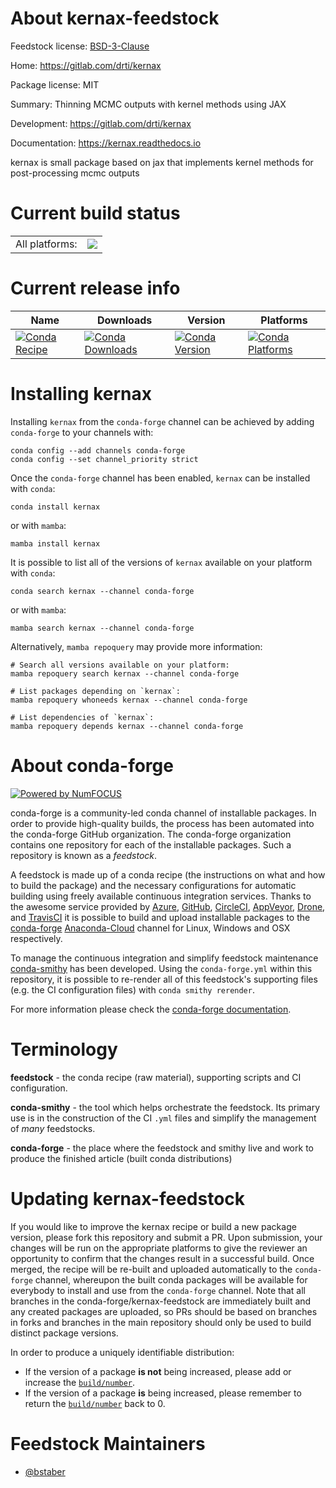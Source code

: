 About kernax-feedstock
======================

Feedstock license: [BSD-3-Clause](https://github.com/conda-forge/kernax-feedstock/blob/main/LICENSE.txt)

Home: https://gitlab.com/drti/kernax

Package license: MIT

Summary: Thinning MCMC outputs with kernel methods using JAX

Development: https://gitlab.com/drti/kernax

Documentation: https://kernax.readthedocs.io

kernax is small package based on jax that implements kernel methods
for post-processing mcmc outputs


Current build status
====================


<table><tr><td>All platforms:</td>
    <td>
      <a href="https://dev.azure.com/conda-forge/feedstock-builds/_build/latest?definitionId=20486&branchName=main">
        <img src="https://dev.azure.com/conda-forge/feedstock-builds/_apis/build/status/kernax-feedstock?branchName=main">
      </a>
    </td>
  </tr>
</table>

Current release info
====================

| Name | Downloads | Version | Platforms |
| --- | --- | --- | --- |
| [![Conda Recipe](https://img.shields.io/badge/recipe-kernax-green.svg)](https://anaconda.org/conda-forge/kernax) | [![Conda Downloads](https://img.shields.io/conda/dn/conda-forge/kernax.svg)](https://anaconda.org/conda-forge/kernax) | [![Conda Version](https://img.shields.io/conda/vn/conda-forge/kernax.svg)](https://anaconda.org/conda-forge/kernax) | [![Conda Platforms](https://img.shields.io/conda/pn/conda-forge/kernax.svg)](https://anaconda.org/conda-forge/kernax) |

Installing kernax
=================

Installing `kernax` from the `conda-forge` channel can be achieved by adding `conda-forge` to your channels with:

```
conda config --add channels conda-forge
conda config --set channel_priority strict
```

Once the `conda-forge` channel has been enabled, `kernax` can be installed with `conda`:

```
conda install kernax
```

or with `mamba`:

```
mamba install kernax
```

It is possible to list all of the versions of `kernax` available on your platform with `conda`:

```
conda search kernax --channel conda-forge
```

or with `mamba`:

```
mamba search kernax --channel conda-forge
```

Alternatively, `mamba repoquery` may provide more information:

```
# Search all versions available on your platform:
mamba repoquery search kernax --channel conda-forge

# List packages depending on `kernax`:
mamba repoquery whoneeds kernax --channel conda-forge

# List dependencies of `kernax`:
mamba repoquery depends kernax --channel conda-forge
```


About conda-forge
=================

[![Powered by
NumFOCUS](https://img.shields.io/badge/powered%20by-NumFOCUS-orange.svg?style=flat&colorA=E1523D&colorB=007D8A)](https://numfocus.org)

conda-forge is a community-led conda channel of installable packages.
In order to provide high-quality builds, the process has been automated into the
conda-forge GitHub organization. The conda-forge organization contains one repository
for each of the installable packages. Such a repository is known as a *feedstock*.

A feedstock is made up of a conda recipe (the instructions on what and how to build
the package) and the necessary configurations for automatic building using freely
available continuous integration services. Thanks to the awesome service provided by
[Azure](https://azure.microsoft.com/en-us/services/devops/), [GitHub](https://github.com/),
[CircleCI](https://circleci.com/), [AppVeyor](https://www.appveyor.com/),
[Drone](https://cloud.drone.io/welcome), and [TravisCI](https://travis-ci.com/)
it is possible to build and upload installable packages to the
[conda-forge](https://anaconda.org/conda-forge) [Anaconda-Cloud](https://anaconda.org/)
channel for Linux, Windows and OSX respectively.

To manage the continuous integration and simplify feedstock maintenance
[conda-smithy](https://github.com/conda-forge/conda-smithy) has been developed.
Using the ``conda-forge.yml`` within this repository, it is possible to re-render all of
this feedstock's supporting files (e.g. the CI configuration files) with ``conda smithy rerender``.

For more information please check the [conda-forge documentation](https://conda-forge.org/docs/).

Terminology
===========

**feedstock** - the conda recipe (raw material), supporting scripts and CI configuration.

**conda-smithy** - the tool which helps orchestrate the feedstock.
                   Its primary use is in the construction of the CI ``.yml`` files
                   and simplify the management of *many* feedstocks.

**conda-forge** - the place where the feedstock and smithy live and work to
                  produce the finished article (built conda distributions)


Updating kernax-feedstock
=========================

If you would like to improve the kernax recipe or build a new
package version, please fork this repository and submit a PR. Upon submission,
your changes will be run on the appropriate platforms to give the reviewer an
opportunity to confirm that the changes result in a successful build. Once
merged, the recipe will be re-built and uploaded automatically to the
`conda-forge` channel, whereupon the built conda packages will be available for
everybody to install and use from the `conda-forge` channel.
Note that all branches in the conda-forge/kernax-feedstock are
immediately built and any created packages are uploaded, so PRs should be based
on branches in forks and branches in the main repository should only be used to
build distinct package versions.

In order to produce a uniquely identifiable distribution:
 * If the version of a package **is not** being increased, please add or increase
   the [``build/number``](https://docs.conda.io/projects/conda-build/en/latest/resources/define-metadata.html#build-number-and-string).
 * If the version of a package **is** being increased, please remember to return
   the [``build/number``](https://docs.conda.io/projects/conda-build/en/latest/resources/define-metadata.html#build-number-and-string)
   back to 0.

Feedstock Maintainers
=====================

* [@bstaber](https://github.com/bstaber/)

